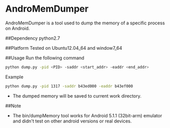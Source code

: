 # AndroMemDumper
AndroMemDumper is a tool used to dump the memory of a specific process on Android.

##Dependency
python2.7 

##Platform
Tested on Ubuntu12.04_64 and window7_64

##Usage
Run the following command<br>
```Bash
python dump.py -pid <PID> -saddr <start_addr> -eaddr <end_addr>
```

Example<br>
```Bash
python dump.py -pid 1317 -saddr b43ed000 -eaddr b43ef000
```

* The dumped memory will be saved to current work directory.

##Note
* The bin/dumpMemory tool works for Android 5.1.1 (32bit-arm) emulator and didn't test on other android versions or real devices.
